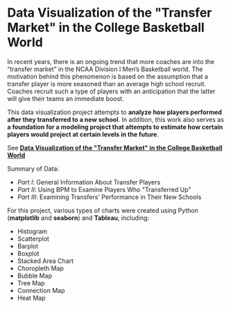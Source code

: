 # Data Visualization of the "Transfer Market" in the College Basketball World
In recent years, there is an ongoing trend that more coaches are into the “transfer market” in the NCAA Division I Men’s Basketball world. The motivation behind this phenomenon is based on the assumption that a transfer player is more seasoned than an average high school recruit. Coaches recruit such a type of players with an anticipation that the latter will give their teams an immediate boost.

This data visualization project attempts to **analyze how players performed after they transferred to a new school**. In addition, this work also serves as **a foundation for a modeling project that attempts to estimate how certain players would project at certain levels in the future**.

See **[Data Visualization of the "Transfer Market" in the College Basketball World](https://github.com/xulianrenzoku/College_Div_I_Mens_Basketball_Transfer_Project/blob/master/Final_Project_Xu_Lian.pdf)**

Summary of Data:
- *Part I*: General Information About Transfer Players
- *Part II*: Using BPM to Examine Players Who "Transferred Up"
- *Part III*: Examining Transfers' Performance in Their New Schools

For this project, various types of charts were created using Python (**matplotlib** and **seaborn**) and **Tableau**, including:
- Histogram
- Scatterplot
- Barplot
- Boxplot
- Stacked Area Chart
- Choropleth Map
- Bubble Map
- Tree Map
- Connection Map
- Heat Map

